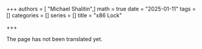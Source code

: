 +++
authors = [ "Michael Shalitin",]
math = true
date = "2025-01-11"
tags = []
categories = []
series = []
title = "x86 Lock"

+++

The page has not been translated yet.